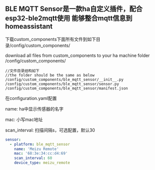 BLE MQTT Sensor是一款ha自定义插件，配合esp32-ble2mqtt使用
能够整合mqtt信息到homeassistant
---

下载custom_components下面所有文件到如下目录/config/custom_components/

download all files from custom_components to your ha machine folder /config/custom_components/
```
//文件目录结构如下
//the folder should be the same as below
/config/custom_components/ble_mqtt_sensor/__init__.py
/config/custom_components/ble_mqtt_sensor/sensor.py
/config/custom_components/ble_mqtt_sensor/manifest.json
```

在configuration.yaml配置
 
name: ha中显示传感器的名字
 
mac: 小写mac地址 

scan_interval: 扫描间隔s，可选配置，默认30
```yaml
sensor:
  - platform: ble_mqtt_sensor
    name: 'Meizu Remote'
    mac: '68:3e:34:cc:d4:69'
    scan_interval: 60
    device_type: meizu_remote
```
